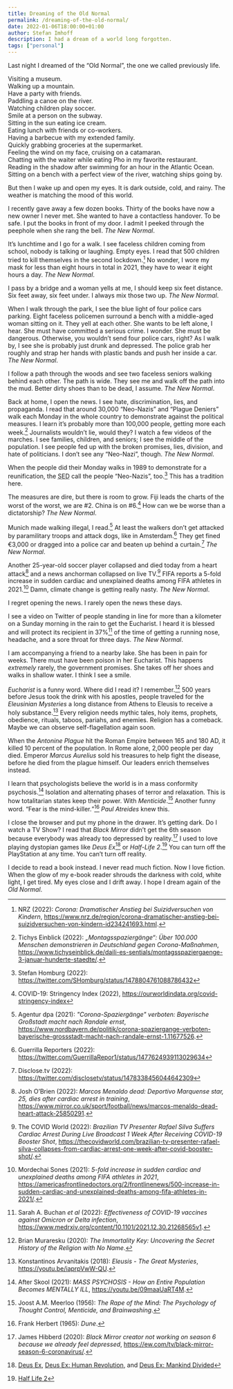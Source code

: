 ```yaml
---
title: Dreaming of the Old Normal
permalink: /dreaming-of-the-old-normal/
date: 2022-01-06T18:00:00+01:00
author: Stefan Imhoff
description: I had a dream of a world long forgotten.
tags: ["personal"]
---
```


Last night I dreamed of the “Old Normal”, the one we called previously life.

Visiting a museum. \
Walking up a mountain. \
Have a party with friends. \
Paddling a canoe on the river. \
Watching children play soccer. \
Smile at a person on the subway. \
Sitting in the sun eating ice cream. \
Eating lunch with friends or co-workers. \
Having a barbecue with my extended family. \
Quickly grabbing groceries at the supermarket. \
Feeling the wind on my face, cruising on a catamaran. \
Chatting with the waiter while eating Pho in my favorite restaurant. \
Reading in the shadow after swimming for an hour in the Atlantic Ocean. \
Sitting on a bench with a perfect view of the river, watching ships going by.

But then I wake up and open my eyes. It is dark outside, cold, and rainy. The weather is matching the mood of this world.

I recently gave away a few dozen books. Thirty of the books have now a new owner I never met. She wanted to have a contactless handover. To be safe. I put the books in front of my door. I admit I peeked through the peephole when she rang the bell. _The New Normal_.

It’s lunchtime and I go for a walk. I see faceless children coming from school, nobody is talking or laughing. Empty eyes. I read that 500 children tried to kill themselves in the second lockdown.[^nrz2022gq] No wonder, I wore my mask for less than eight hours in total in 2021, they have to wear it eight hours a day. _The New Normal_.

I pass by a bridge and a woman yells at me, I should keep six feet distance. Six feet away, six feet under. I always mix those two up. _The New Normal_.

When I walk through the park, I see the blue light of four police cars parking. Eight faceless policemen surround a bench with a middle-aged woman sitting on it. They yell at each other. She wants to be left alone, I hear. She must have committed a serious crime. I wonder. She must be dangerous. Otherwise, you wouldn’t send four police cars, right? As I walk by, I see she is probably just drunk and depressed. The police grab her roughly and strap her hands with plastic bands and push her inside a car. _The New Normal_.

I follow a path through the woods and see two faceless seniors walking behind each other. The path is wide. They see me and walk off the path into the mud. Better dirty shoes than to be dead, I assume. _The New Normal_.

Back at home, I open the news. I see hate, discrimination, lies, and propaganda. I read that around 30,000 “Neo-Nazis” and “Plague Deniers” walk each Monday in the whole country to demonstrate against the political measures. I learn it’s probably more than 100,000 people, getting more each week.[^redaktion2022ia] Journalists wouldn’t lie, would they? I watch a few videos of the marches. I see families, children, and seniors; I see the middle of the population. I see people fed up with the broken promises, lies, division, and hate of politicians. I don’t see any “Neo-Nazi”, though. _The New Normal_.

When the people did their Monday walks in 1989 to demonstrate for a reunification, the <abbr title="Socialist Unity Party of Germany">SED</abbr> call the people “Neo-Nazis”, too.[^sed] This has a tradition here.

The measures are dire, but there is room to grow. Fiji leads the charts of the worst of the worst, we are #2. China is on #6.[^stringency] How can we be worse than a dictatorship? _The New Normal_.

Munich made walking illegal, I read.[^dpa2021ra] At least the walkers don’t get attacked by paramilitary troops and attack dogs, like in Amsterdam.[^guerrilla] They get fined €3,000 or dragged into a police car and beaten up behind a curtain.[^disclose] _The New Normal_.

Another 25-year-old soccer player collapsed and died today from a heart attack[^obrien2022hl] and a news anchorman collapsed on live TV.[^world2022zi] FIFA reports a 5-fold increase in sudden cardiac and unexplained deaths among FIFA athletes in 2021.[^sones2021dx] Damn, climate change is getting really nasty. _The New Normal_.

I regret opening the news. I rarely open the news these days.

I see a video on Twitter of people standing in line for more than a kilometer on a Sunday morning in the rain to get the Eucharist. I heard it is blessed and will protect its recipient in 37%[^buchan2022li] of the time of getting a running nose, headache, and a sore throat for three days. _The New Normal_.

I am accompanying a friend to a nearby lake. She has been in pain for weeks. There must have been poison in her Eucharist. This happens _extremely_ rarely, the government promises. She takes off her shoes and walks in shallow water. I think I see a smile.

_Eucharist_ is a funny word. Where did I read it? I remember.[^muraresku2020aa] 500 years before Jesus took the drink with his apostles, people traveled for the _Eleusinian Mysteries_ a long distance from Athens to Eleusis to receive a holy substance.[^konstantinos2018zz] Every religion needs mythic tales, holy items, prophets, obedience, rituals, taboos, pariahs, and enemies. Religion has a comeback. Maybe we can observe self-flagellation again soon.

When the _Antonine Plague_ hit the Roman Empire between 165 and 180 AD, it killed 10 percent of the population. In Rome alone, 2,000 people per day died. Emperor _Marcus Aurelius_ sold his treasures to help fight the disease, before he died from the plague himself. Our leaders enrich themselves instead.

I learn that psychologists believe the world is in a mass conformity psychosis.[^skool2021xw] Isolation and alternating phases of terror and relaxation. This is how totalitarian states keep their power. With _Menticide_.[^meerloo1956hc] Another funny word. <q>Fear is the mind-killer.</q>[^herbert1965bp] _Paul Atreides_ knew this.

I close the browser and put my phone in the drawer. It’s getting dark. Do I watch a TV Show? I read that _Black Mirror_ didn’t get the 6th season because everybody was already too depressed by reality.[^hibberd2020nv] I used to love playing dystopian games like _Deus Ex_[^deusex] or _Half-Life 2_.[^halflife2] You can turn off the PlayStation at any time. You can’t turn off reality.

I decide to read a book instead. I never read much fiction. Now I love fiction. When the glow of my e-book reader shrouds the darkness with cold, white light, I get tired. My eyes close and I drift away. I hope I dream again of the _Old Normal_.

[^nrz2022gq]: NRZ (2022): _Corona: Dramatischer Anstieg bei Suizidversuchen von Kindern_, <https://www.nrz.de/region/corona-dramatischer-anstieg-bei-suizidversuchen-von-kindern-id234241693.html>.
[^stringency]: COVID-19: Stringency Index (2022), <https://ourworldindata.org/covid-stringency-index>
[^redaktion2022ia]: Tichys Einblick (2022): _„Montagsspaziergänge“: Über 100.000 Menschen demonstrieren in Deutschland gegen Corona-Maßnahmen_, <https://www.tichyseinblick.de/daili-es-sentials/montagsspaziergaenge-3-januar-hunderte-staedte/>.
[^sed]: Stefan Homburg (2022): <https://twitter.com/SHomburg/status/1478804761088786432>
[^dpa2021ra]: Agentur dpa (2021): _"Corona-Spaziergänge" verboten: Bayerische Großstadt macht nach Randale ernst_, <https://www.nordbayern.de/politik/corona-spaziergange-verboten-bayerische-grossstadt-macht-nach-randale-ernst-1.11677526>.
[^disclose]: Disclose.tv (2022): <https://twitter.com/disclosetv/status/1478338456044642309>
[^buchan2022li]: Sarah A. Buchan _et al_ (2022): _Effectiveness of COVID-19 vaccines against Omicron or Delta infection_, <https://www.medrxiv.org/content/10.1101/2021.12.30.21268565v1>.
[^guerrilla]: Guerrilla Reporters (2022): <https://twitter.com/GuerrillaRepor1/status/1477624939113029634>
[^sones2021dx]: Mordechai Sones (2021): _5-fold increase in sudden cardiac and unexplained deaths among FIFA athletes in 2021_, <https://americasfrontlinedoctors.org/2/frontlinenews/500-increase-in-sudden-cardiac-and-unexplained-deaths-among-fifa-athletes-in-2021/>.
[^obrien2022hl]: Josh O’Brien (2022): _Marcos Menaldo dead: Deportivo Marquense star, 25, dies after cardiac arrest in training_, <https://www.mirror.co.uk/sport/football/news/marcos-menaldo-dead-heart-attack-25850291>.
[^world2022zi]: The COVID World (2022): _Brazilian TV Presenter Rafael Silva Suffers Cardiac Arrest During Live Broadcast 1 Week After Receiving COVID-19 Booster Shot_, <https://thecovidworld.com/brazilian-tv-presenter-rafael-silva-collapses-from-cardiac-arrest-one-week-after-covid-booster-shot/>.
[^muraresku2020aa]: Brian Muraresku (2020): _The Immortality Key: Uncovering the Secret History of the Religion with No Name_.
[^konstantinos2018zz]: Konstantinos Arvanitakis (2018): _Eleusis - The Great Mysteries_, <https://youtu.be/iaprpVwW-QU>.
[^skool2021xw]: After Skool (2021): _MASS PSYCHOSIS - How an Entire Population Becomes MENTALLY ILL_, <https://youtu.be/09maaUaRT4M>.
[^meerloo1956hc]: Joost A.M. Meerloo (1956): _The Rape of the Mind: The Psychology of Thought Control, Menticide, and Brainwashing_.
[^herbert1965bp]: Frank Herbert (1965): _Dune_.
[^hibberd2020nv]: James Hibberd (2020): _Black Mirror creator not working on season 6 because we already feel depressed_, <https://ew.com/tv/black-mirror-season-6-coronavirus/>.
[^deusex]: [Deus Ex](https://youtu.be/GgFo7j-CtiM), [Deus Ex: Human Revolution](https://youtu.be/Kq5KWLqUewc), and [Deus Ex: Mankind Divided](https://youtu.be/CfV01sTqB68)
[^halflife2]: [Half Life 2](https://youtu.be/ID1dWN3n7q4)

